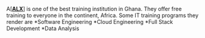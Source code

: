 A[[**ALX**](https://www.alxafrica.com)] is one of the best training institution in Ghana. They offer free training to everyone in the continent, Africa. Some IT training programs they render are
*Software Engineering
*Cloud Engineering
*Full Stack Development
*Data Analysis
